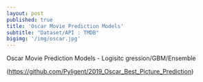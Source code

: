 ```yaml
---
layout: post
published: true
title: 'Oscar Movie Prediction Models'
subtitle: "Dataset/API : TMDB"
bigimg: '/img/oscar.jpg'
---
```



Oscar Movie Prediction Models - Logisitc gression/GBM/Ensemble

(https://github.com/Pyligent/2019_Oscar_Best_Picture_Prediction)
